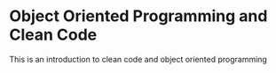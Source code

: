 # Object Oriented Programming and Clean Code



This is an introduction to clean code and object oriented programming
